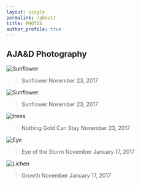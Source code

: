 ```yaml
---
layout: single
permalink: /about/
title: PHOTOS
author_profile: true
---
```

## AJA&D Photography
![Sunflower](/great_gatsbys/IMG_0670.JPG)
>Sunflower
>November 23, 2017


![Sunflower](/great_gatsbys/IMG_0670.JPG)
>Sunflower
>November 23, 2017


![trees](/great_gatsbys/IMG_0700-EFFECTS.jpg)
>Nothing Gold Can Stay
>November 23, 2017

![Eye](/great_gatsbys/IMG_1078.JPG)
>Eye of the Storm
>November January 17, 2017


![Lichen](great_gatsbys/IMG_1082.JPG)
>Growth
>November January 17, 2017
